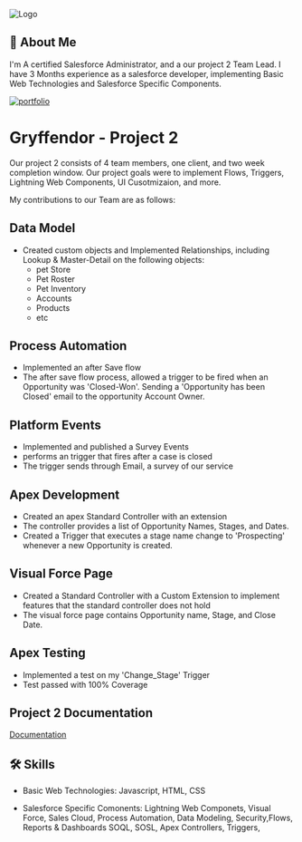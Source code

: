 ![Logo](https://cdn.discordapp.com/attachments/966169571243458590/977240956912959518/tu_mascota.png)


## 🚀 About Me
I'm A certified Salesforce Administrator, and a our project 2 Team Lead. I have 3
Months experience as a salesforce developer, implementing Basic Web Technologies and Salesforce
Specific Components.

[![portfolio]([https://img.shields.io/badge/my_portfolio-000?style=for-the-badge&logo=ko-fi&logoColor=white)](https://app.revature.com/profile/JRios/561754463a46306e48017d4073f4cf53](https://app.revature.com/profile/JRios/963224223000bb6e0d5d78dd3493727d)
)




# Gryffendor - Project 2
Our project 2 consists of 4 team members, one client, and two week completion window.
Our project goals were to implement Flows, Triggers, Lightning Web Components, UI Cusotmizaion,
and more. 

My contributions to our Team are as follows:

## Data Model
- Created custom objects and Implemented Relationships, including Lookup & Master-Detail on the following objects:
    - pet Store
    - Pet Roster
    - Pet Inventory
    - Accounts
    - Products
    - etc
## Process Automation

- Implemented an after Save flow
- The after save flow process, allowed a trigger to be fired when an Opportunity was 'Closed-Won'. Sending a 'Opportunity has been Closed' email to the opportunity Account Owner.
## Platform Events
- Implemented and published a Survey Events
- performs an trigger that fires after a case is closed
- The trigger sends through Email, a survey of our service
##  Apex Development
- Created an apex Standard Controller with an extension
- The controller provides a list of Opportunity Names, Stages, and Dates.
- Created a Trigger that executes a stage name change to 'Prospecting' whenever a new Opportunity is created.

## Visual Force Page
- Created a Standard Controller with a Custom Extension to implement features that the standard controller does not hold
- The visual force page contains Opportunity name, Stage, and Close Date.
## Apex Testing
- Implemented a test on my 'Change_Stage' Trigger
- Test passed with 100% Coverage
## Project 2 Documentation

[Documentation](https://github.com/jennarios/Project2/tree/Jenna)



## 🛠 Skills
- Basic Web Technologies: Javascript, HTML, CSS

- Salesforce Specific Comonents: Lightning Web Componets, Visual Force, Sales Cloud, Process Automation, Data Modeling, Security,Flows, Reports & Dashboards SOQL, SOSL, Apex Controllers, Triggers, 



